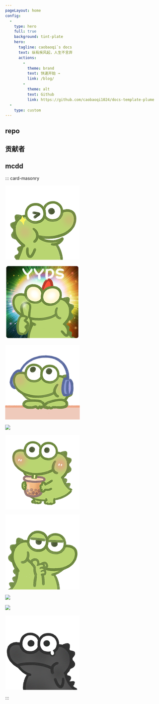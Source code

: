 ```yaml
---
pageLayout: home
config:
  -
    type: hero
    full: true
    background: tint-plate
    hero:
      tagline: caobaoqi`s docs
      text: 纵有疾风起，人生不言弃
      actions:
        -
          theme: brand
          text: 快速开始 →
          link: /blog/
        -
          theme: alt
          text: Github
          link: https://github.com/caobaoqi1024/docs-template-plume
  -
    type: custom
---
```


<div style="max-width: 960px;margin:0 auto;" class="home-custom-content">

## repo

<CardGrid>
  <RepoCard repo="caobaoqi1024/docs-template-plume" />
  <RepoCard repo="caobaoqi1024/spring-boot3-template" />
</CardGrid>

## 贡献者

<Contributors
:contributors="[
{ github: 'caobaoqi1024', name: 'caobaoqi1024' },
{ github: 'mcdd1024', name: 'mcdd1024' },
{ github: 'coder-mcdd', name: 'coder-mcdd' },
]"
/>

## mcdd

::: card-masonry

![](/mcdd15/wink.gif)

![](/mcdd15/yyds.gif)

![](/mcdd15/听歌.gif)

![](/mcdd15/呲牙.gif)

![](/mcdd15/喝奶茶.gif)

![](/mcdd15/指.gif)

![](/mcdd15/爱了.gif)

![](/mcdd15/欠修理.gif)

![](/mcdd15/黑头土脸.gif)


:::

</div>

<style>
.home-custom-content img {
  cursor: default !important;
}
</style>